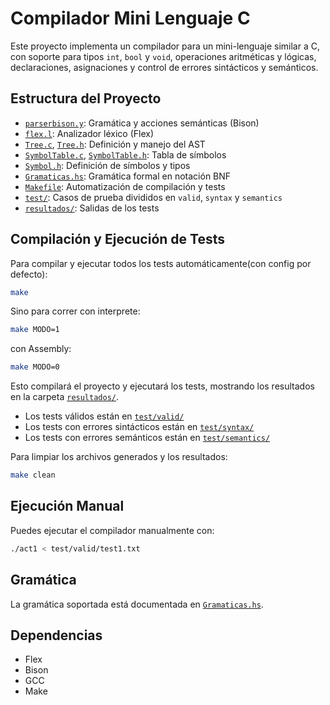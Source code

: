 # Compilador Mini Lenguaje C

Este proyecto implementa un compilador para un mini-lenguaje similar a C, con soporte para tipos `int`, `bool` y `void`, operaciones aritméticas y lógicas, declaraciones, asignaciones y control de errores sintácticos y semánticos.

## Estructura del Proyecto

- [`parserbison.y`](parserbison.y): Gramática y acciones semánticas (Bison)
- [`flex.l`](flex.l): Analizador léxico (Flex)
- [`Tree.c`](Tree.c), [`Tree.h`](Tree.h): Definición y manejo del AST
- [`SymbolTable.c`](SymbolTable.c), [`SymbolTable.h`](SymbolTable.h): Tabla de símbolos
- [`Symbol.h`](Symbol.h): Definición de símbolos y tipos
- [`Gramaticas.hs`](Gramaticas.hs): Gramática formal en notación BNF
- [`Makefile`](Makefile): Automatización de compilación y tests
- [`test/`](test/): Casos de prueba divididos en `valid`, `syntax` y `semantics`
- [`resultados/`](resultados/): Salidas de los tests

## Compilación y Ejecución de Tests

Para compilar y ejecutar todos los tests automáticamente(con config por defecto):

```sh
make
```

Sino para correr con interprete:
```sh
make MODO=1
```

con Assembly:
```sh
make MODO=0
```

Esto compilará el proyecto y ejecutará los tests, mostrando los resultados en la carpeta [`resultados/`](resultados/).

- Los tests válidos están en [`test/valid/`](test/valid/)
- Los tests con errores sintácticos están en [`test/syntax/`](test/syntax/)
- Los tests con errores semánticos están en [`test/semantics/`](test/semantics/)

Para limpiar los archivos generados y los resultados:

```sh
make clean
```

## Ejecución Manual

Puedes ejecutar el compilador manualmente con:

```sh
./act1 < test/valid/test1.txt
```

## Gramática

La gramática soportada está documentada en [`Gramaticas.hs`](Gramaticas.hs).

## Dependencias

- Flex
- Bison
- GCC
- Make
